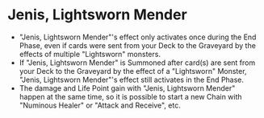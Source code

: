 # Jenis, Lightsworn Mender

*   "Jenis, Lightsworn Mender"'s effect only activates once during the End Phase, even if cards were sent from your Deck to the Graveyard by the effects of multiple "Lightsworn" monsters.
*   If "Jenis, Lightsworn Mender" is Summoned after card(s) are sent from your Deck to the Graveyard by the effect of a "Lightsworn" Monster, "Jenis, Lightsworn Mender"'s effect still activates in the End Phase.
*   The damage and Life Point gain with "Jenis, Lightsworn Mender" happen at the same time, so it is possible to start a new Chain with "Numinous Healer" or "Attack and Receive", etc.

